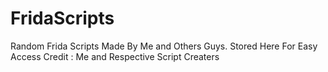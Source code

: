 # FridaScripts
Random Frida Scripts Made By Me and Others Guys.
Stored Here For Easy Access
Credit : Me and Respective Script Creaters
